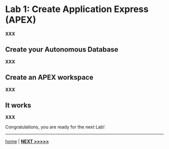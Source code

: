 # Lab 1: Create Application Express (APEX)

**XXX**

## Create your Autonomous Database

**XXX**

## Create an APEX workspace

**XXX**

## It works

**XXX**

Congratulations, you are ready for the next Lab!

---

[home](../README.md) | [**NEXT >>>>>**](../lab2/README.md)
